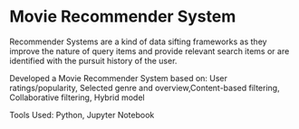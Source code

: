 # Movie Recommender System
Recommender Systems are a kind of data sifting frameworks as they improve the nature of query items and provide relevant search items or are identified with the pursuit history of the user.

Developed a Movie Recommender System based on: User ratings/popularity, Selected genre and overview,Content-based filtering, Collaborative filtering, Hybrid model

Tools Used: Python, Jupyter Notebook
